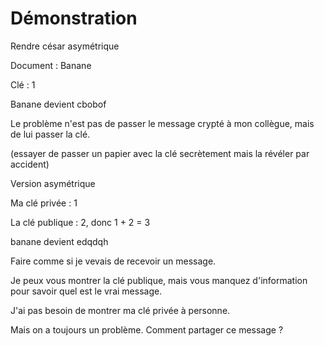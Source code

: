 # Démonstration

Rendre césar asymétrique


Document : Banane

Clé : 1

Banane devient cbobof


Le problème n'est pas de passer le message crypté à mon collègue, mais de lui passer la clé.

(essayer de passer un papier avec la clé secrètement mais la révéler par accident)


Version asymétrique

Ma clé privée : 1

La clé publique : 2, donc 1 + 2 = 3

banane devient edqdqh


Faire comme si je vevais de recevoir un message.

Je peux vous montrer la clé publique, mais vous manquez d'information pour savoir quel est le vrai message.

J'ai pas besoin de montrer ma clé privée à personne.


Mais on a toujours un problème. Comment partager ce message ?

